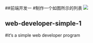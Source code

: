 ##前端开发一
#制作一个如图所示的列表
![](https://github.com/themachine15/web-developer-simple-1/raw/master/img/示例.png)  


## web-developer-simple-1
#it‘s a simple web developer program
